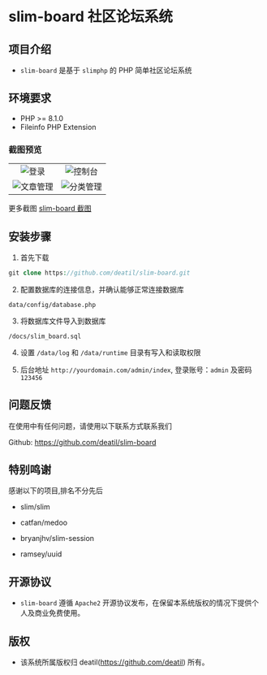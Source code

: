 # slim-board 社区论坛系统


## 项目介绍

*  `slim-board` 是基于 `slimphp` 的 PHP 简单社区论坛系统


## 环境要求

 - PHP >= 8.1.0
 - Fileinfo PHP Extension


### 截图预览

<table>
    <tr>
        <td width="50%">
            <center>
                <img alt="登录" src="https://user-images.githubusercontent.com/24578855/193317616-3e36a5d9-04eb-4d77-a270-edff1329d8f2.png" />
            </center>
        </td>
        <td width="50%">
            <center>
                <img alt="控制台" src="https://user-images.githubusercontent.com/24578855/193316333-d1272c1b-c750-4082-bc34-b89923bddd4b.png" />
            </center>
        </td>
    </tr>
    <tr>
        <td width="50%">
            <center>
                <img alt="文章管理" src="https://user-images.githubusercontent.com/24578855/193316606-71e3773e-bbe3-49fd-8a90-f3a01c4180d7.png" />
            </center>
        </td>
        <td width="50%">
            <center>
                <img alt="分类管理" src="https://user-images.githubusercontent.com/24578855/193316570-8340a36b-addd-4074-a2e1-09e165b299e7.png" />
            </center>
        </td>
    </tr>
</table>

更多截图
[slim-board 截图](https://github.com/deatil/slim-board/issues/1)


## 安装步骤

1. 首先下载

```php
git clone https://github.com/deatil/slim-board.git 
```

2. 配置数据库的连接信息，并确认能够正常连接数据库

```
data/config/database.php
```

3. 将数据库文件导入到数据库

```
/docs/slim_board.sql
```

4. 设置 `/data/log` 和 `/data/runtime` 目录有写入和读取权限

5. 后台地址 `http://yourdomain.com/admin/index`, 登录账号：`admin` 及密码 `123456`


## 问题反馈

在使用中有任何问题，请使用以下联系方式联系我们

Github: https://github.com/deatil/slim-board


## 特别鸣谢

感谢以下的项目,排名不分先后

 - slim/slim
 
 - catfan/medoo
 
 - bryanjhv/slim-session
 
 - ramsey/uuid


## 开源协议

*  `slim-board` 遵循 `Apache2` 开源协议发布，在保留本系统版权的情况下提供个人及商业免费使用。 


## 版权

*  该系统所属版权归 deatil(https://github.com/deatil) 所有。
